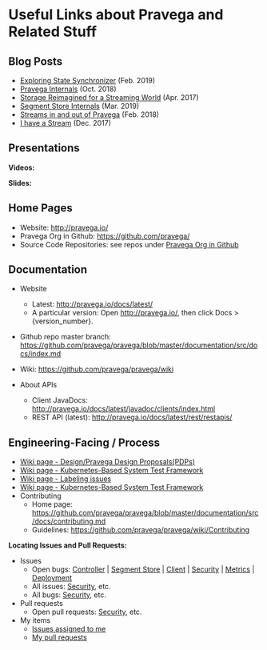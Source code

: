 # Useful Links about Pravega and Related Stuff

## Blog Posts

* [Exploring State Synchronizer](http://blog.pravega.io/2019/02/15/exploring-state-synchronizer/) (Feb. 2019)
* [Pravega Internals](http://blog.pravega.io/2018/10/17/pravega-internals/) (Oct. 2018)
* [Storage Reimagined for a Streaming World](http://blog.pravega.io/2017/04/09/storage-reimagined-for-a-streaming-world/) (Apr. 2017)
* [Segment Store Internals](http://blog.pravega.io/2019/03/07/segment-store-internals/) (Mar. 2019)
* [Streams in and out of Pravega](http://blog.pravega.io/2018/02/12/streams-in-and-out-of-pravega/) (Feb. 2018)
* [I have a Stream](http://blog.pravega.io/2017/12/14/i-have-a-stream/) (Dec. 2017)


## Presentations

**Videos:**

**Slides:**

## Home Pages

* Website: http://pravega.io/
* Pravega Org in Github: https://github.com/pravega/
* Source Code Repositories: see repos under [Pravega Org in Github](https://github.com/pravega/)
  
 ## Documentation
 
* Website
  * Latest: http://pravega.io/docs/latest/
  * A particular version: Open http://pravega.io/, then click Docs > {version_number}. 

* Github repo master branch: https://github.com/pravega/pravega/blob/master/documentation/src/docs/index.md

* Wiki: https://github.com/pravega/pravega/wiki

* About APIs
  * Client JavaDocs: http://pravega.io/docs/latest/javadoc/clients/index.html
  * REST API (latest): http://pravega.io/docs/latest/rest/restapis/

## Engineering-Facing / Process

* [Wiki page - Design/Pravega Design Proposals(PDPs)](https://github.com/pravega/pravega/wiki/Pravega-Design-Proposals)
* [Wiki page - Kubernetes-Based System Test Framework](https://github.com/pravega/pravega/wiki/Kubernetes-Based-System-Test-Framework)
* [Wiki page - Labeling issues](https://github.com/pravega/pravega/wiki/Labelling-issues)
* [Wiki page - Kubernetes-Based System Test Framework](https://github.com/pravega/pravega/wiki/Kubernetes-Based-System-Test-Framework)
* Contributing
  * Home page: https://github.com/pravega/pravega/blob/master/documentation/src/docs/contributing.md
  * Guidelines: https://github.com/pravega/pravega/wiki/Contributing
  
**Locating Issues and Pull Requests:**

* Issues
  * Open bugs: [Controller](https://github.com/pravega/pravega/issues?q=is%3Aopen+is%3Aissue+label%3Akind%2Fbug+label%3Aarea%2Fcontroller) | [Segment Store](https://github.com/pravega/pravega/issues?q=is%3Aopen+is%3Aissue+label%3Akind%2Fbug+label%3Aarea%2Fserver)  | [Client](https://github.com/pravega/pravega/issues?q=is%3Aopen+is%3Aissue+label%3Akind%2Fbug+label%3Aarea%2Fclient) | [Security](https://github.com/pravega/pravega/issues?q=is%3Aopen+is%3Aissue+label%3Akind%2Fbug+label%3Aarea%2Fsecurity) | [Metrics](https://github.com/pravega/pravega/issues?q=is%3Aopen+is%3Aissue+label%3Akind%2Fbug+label%3Aarea%2Fmetrics) | [Deployment](https://github.com/pravega/pravega/issues?q=is%3Aopen+is%3Aissue+label%3Akind%2Fbug+label%3Aarea%2Fdeployment)
  * All issues: [Security](https://github.com/pravega/pravega/labels/area%2Fsecurity), etc. 
  * All bugs: [Security](https://github.com/pravega/pravega/issues?q=is%3Aopen+is%3Aissue+label%3Akind%2Fbug+label%3Aarea%2Fsecurity), etc.
* Pull requests
  * Open pull requests: [Security](https://github.com/pravega/pravega/pulls?q=is%3Aopen+is%3Apr+label%3Aarea%2Fsecurity), etc.
* My items
  * [Issues assigned to me](https://github.com/pravega/pravega/issues?utf8=%E2%9C%93&q=assignee%3Aravisharda+)
  * [My pull requests](https://github.com/pravega/pravega/pulls?utf8=%E2%9C%93&q=is%3Apr+author%3Aravisharda)  
